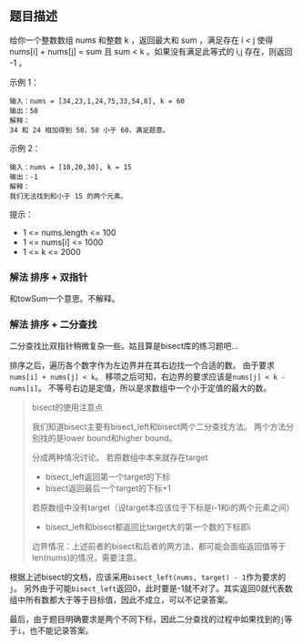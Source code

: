 ## 题目描述
给你一个整数数组 nums 和整数 k ，返回最大和 sum ，满足存在 i < j 使得 nums[i] + nums[j] = sum 且 sum < k 。如果没有满足此等式的 i,j 存在，则返回 -1 。

示例 1：
```
输入：nums = [34,23,1,24,75,33,54,8], k = 60
输出：58
解释：
34 和 24 相加得到 58，58 小于 60，满足题意。
```
示例 2：
```
输入：nums = [10,20,30], k = 15
输出：-1
解释：
我们无法找到和小于 15 的两个元素。
```

提示：
- 1 <= nums.length <= 100
- 1 <= nums[i] <= 1000
- 1 <= k <= 2000

### 解法 排序 + 双指针
和towSum一个意思。不解释。

### 解法 排序 + 二分查找
二分查找比双指针稍微复杂一些。姑且算是bisect库的练习题吧…

排序之后，遍历各个数字作为左边界并在其右边找一个合适的数。
由于要求`nums[i] + nums[j] < k`。
移项之后可知，右边界的要求应该是`nums[j] < k - nums[i]`。
不等号右边是定值，所以是求数组中一个小于定值的最大的数。

>bisect的使用注意点
>
>我们知道bisect主要有bisect_left和bisect两个二分查找方法。
>两个方法分别找的是lower bound和higher bound。
>
>分成两种情况讨论。
>若原数组中本来就存在target
>- bisect_left返回第一个target的下标
>- bisect返回最后一个target的下标+1
>
>若原数组中没有target（设target本应该位于下标是i-1和i的两个元素之间）
>- bisect_left和bisect都返回比target大的第一个数的下标即i
>
>边界情况：上述前者的bisect和后者的两方法，都可能会面临返回值等于len(nums)的情况，需要注意。

根据上述bisect的文档，应该采用`bisect_left(nums, target) - 1`作为要求的`j`。
另外由于可能`bisect_left`返回0，此时要是-1就不对了。其实返回0就代表数组中所有数都大于等于目标值，因此不成立，可以不记录答案。

最后，由于题目明确要求是两个不同下标，因此二分查找的过程中如果找到的`j`等于`i`，也不能记录答案。
